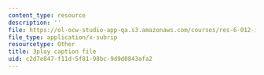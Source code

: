 ```yaml
---
content_type: resource
description: ''
file: https://ol-ocw-studio-app-qa.s3.amazonaws.com/courses/res-6-012-introduction-to-probability-spring-2018/c2d7e847f11d5f8198bc9d9d0843afa2_8odFouBR2wE.vtt
file_type: application/x-subrip
resourcetype: Other
title: 3play caption file
uid: c2d7e847-f11d-5f81-98bc-9d9d0843afa2
---
```

